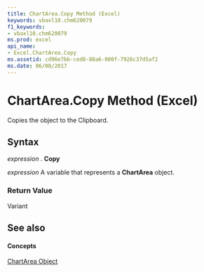 ```yaml
---
title: ChartArea.Copy Method (Excel)
keywords: vbaxl10.chm620079
f1_keywords:
- vbaxl10.chm620079
ms.prod: excel
api_name:
- Excel.ChartArea.Copy
ms.assetid: cd96e7bb-ced8-08a6-000f-7926c37d5af2
ms.date: 06/08/2017
---
```



# ChartArea.Copy Method (Excel)

Copies the object to the Clipboard.


## Syntax

 _expression_ . **Copy**

 _expression_ A variable that represents a **ChartArea** object.


### Return Value

Variant


## See also


#### Concepts


[ChartArea Object](Excel.ChartArea(objec).md)

